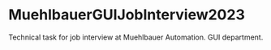 # MuehlbauerGUIJobInterview2023
Technical task for job interview at Muehlbauer Automation. GUI department.
